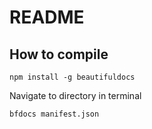 # README

## How to compile

`npm install -g beautifuldocs`

Navigate to directory in terminal

`bfdocs manifest.json`
